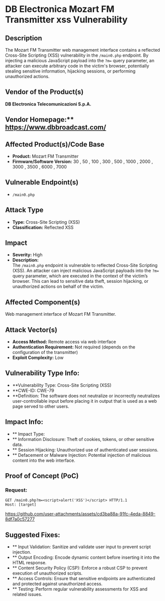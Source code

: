 # DB Electronica Mozart FM Transmitter xss Vulnerability

## Description
The Mozart FM Transmitter web management interface contains a reflected Cross-Site Scripting (XSS) vulnerability in the `/main0.php` endpoint. By injecting a malicious JavaScript payload into the `?m=` query parameter, an attacker can execute arbitrary code in the victim's browser, potentially stealing sensitive information, hijacking sessions, or performing unauthorized actions.

## Vendor of the Product(s)
**DB Electronica Telecomunicazioni S.p.A.**

## Vendor Homepage:** https://www.dbbroadcast.com/

## Affected Product(s)/Code Base
- **Product:** Mozart FM Transmitter  
- **Firmware/Software Version:** 30 , 50 , 100 , 300 , 500 , 1000 , 2000 , 3000 , 3500 , 6000 , 7000

## Vulnerable Endpoint(s)
- `/main0.php`  

## Attack Type
- **Type:** Cross-Site Scripting (XSS)  
- **Classification:** Reflected XSS  

## Impact
- **Severity:** High  
- **Description:**  
  The `/main0.php` endpoint is vulnerable to reflected Cross-Site Scripting (XSS). An attacker can inject malicious JavaScript payloads into the `?m=` query parameter, which are executed in the context of the victim’s browser. This can lead to sensitive data theft, session hijacking, or unauthorized actions on behalf of the victim.

## Affected Component(s)
Web management interface of Mozart FM Transmitter.

## Attack Vector(s)
- **Access Method:** Remote access via web interface  
- **Authentication Requirement:** Not required (depends on the configuration of the transmitter)  
- **Exploit Complexity:** Low  

##  Vulnerability Type Info:

  - **Vulnerability Type: Cross-Site Scripting (XSS)
  - **CWE-ID: CWE-79
  - **Definition: The software does not neutralize or incorrectly neutralizes user-controllable input before placing it in output that is used as a web page served to other users.

## Impact Info:

  - ** Impact Type:
  - ** Information Disclosure: Theft of cookies, tokens, or other sensitive data.
  - ** Session Hijacking: Unauthorized use of authenticated user sessions.
  - ** Defacement or Malware Injection: Potential injection of malicious content into the web interface.

## Proof of Concept (PoC)
### Request:
```http
GET /main0.php?m=<script>alert('XSS')</script> HTTP/1.1  
Host: [target]
```
https://github.com/user-attachments/assets/cd3ba88a-91fc-4eda-8849-8df7a0c57277

## Suggested Fixes:

  - ** Input Validation: Sanitize and validate user input to prevent script injection.
  - ** Output Encoding: Encode dynamic content before inserting it into the HTML response.
  - ** Content Security Policy (CSP): Enforce a robust CSP to prevent execution of unauthorized scripts.
  - ** Access Controls: Ensure that sensitive endpoints are authenticated and protected against unauthorized access.
  - ** Testing: Perform regular vulnerability assessments for XSS and related issues.
